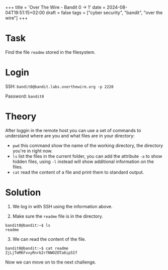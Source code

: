+++
title = 'Over The Wire - Bandit 0 -> 1'
date = 2024-08-04T19:51:15+02:00
draft = false
tags = ["cyber security", "bandit", "over the wire"]
+++

# Task 

Find the file `readme` stored in the filesystem.

# Login

SSH: `bandit0@bandit.labs.overthewire.org -p 2220`

Password: `bandit0`

# Theory

After loggin in the remote host you can use a set of commands to understand where are you and what files are in your directory:
- `pwd` this command show the name of the working directory, the directory you're in right now.
- `ls` list the files in the current folder, you can add the attribute `-a` to show hidden files, using `-l` instead will show additional information on the files.
- `cat` read the content of a file and print them to standard output.

# Solution

1. We log in with SSH using the information above.

2. Make sure the `readme` file is in the directory.

```
bandit0@bandit:~$ ls 
readme
```

3. We can read the content of the file.
```
bandit0@bandit:~$ cat readme
ZjLjTmM6FvvyRnrb2rfNWOZOTa6ip5If
```

Now we can move on to the next challenge.
